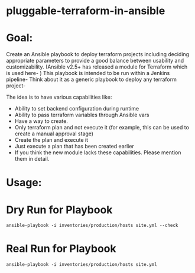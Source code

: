 
# pluggable-terraform-in-ansible


# Goal:
Create an Ansible playbook to deploy terraform projects including deciding appropriate parameters to provide a good balance between usability and customizability.
(Ansible v2.5+ has released a module for Terraform which is used here- )
This playbook is intended to be run within a Jenkins pipeline-
Think about it as a generic playbook to deploy any terraform project-

The idea is to have various capabilities like:

- Ability to set backend configuration during runtime
- Ability to pass  terraform variables through Ansible vars
- Have a way to create.
- Only terraform plan and not execute it  (for example, this can be used to create a manual approval stage)
- Create the plan and execute it
- Just execute a plan that has been created earlier
- If you think the new module lacks these capabilities.  Please mention them in detail.


# Usage:

# Dry Run for Playbook
`ansible-playbook -i inventories/production/hosts site.yml --check`

# Real Run for Playbook
`ansible-playbook -i inventories/production/hosts site.yml`
